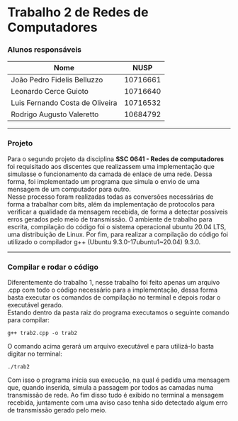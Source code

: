 # Trabalho 2 de Redes de Computadores

### **Alunos responsáveis**

| Nome                            | NUSP     |
| ------------------------------- | -------- |
| João Pedro Fidelis Belluzzo     | 10716661 |
| Leonardo Cerce Guioto           | 10716640 |
| Luis Fernando Costa de Oliveira | 10716532 |
| Rodrigo Augusto Valeretto       | 10684792 |

---

### Projeto

Para o segundo projeto da disciplina **SSC 0641 - Redes de computadores** foi requisitado
aos discentes que realizassem uma implementação que simulasse o funcionamento da camada de enlace
de uma rede. Dessa forma, foi implementado um programa que simula o envio de uma mensagem de um computador
para outro.<br>
Nesse processo foram realizadas todas as conversões necessárias de forma a trabalhar com bits, além da
implementação de protocolos para verificar a qualidade da mensagem recebida, de forma a detectar possíveis
erros gerados pelo meio de transmissão.
O ambiente de trabalho para escrita, compilação do código foi o sistema operacional ubuntu 20.04 LTS,
uma distribuição de Linux. Por fim, para realizar a compilação do código foi utilizado o compilador
g++ (Ubuntu 9.3.0-17ubuntu1~20.04) 9.3.0.

---

### Compilar e rodar o código

Diferentemente do trabalho 1, nesse trabalho foi feito apenas um arquivo .cpp com todo o código necessário
para a implementação, dessa forma basta executar os comandos de compilação no terminal e depois rodar
o executável gerado.<br>
Estando dentro da pasta raiz do programa executamos o seguinte comando para compilar:

```
g++ trab2.cpp -o trab2
```

O comando acima gerará um arquivo executável e para utilizá-lo basta digitar no terminal:

```
./trab2
```

Com isso o programa inicia sua execução, na qual é pedida uma mensagem que, quando inserida, simula a passagem
por todos as camadas numa transmissão de rede. Ao fim disso tudo é exibido no terminal a mensagem recebida,
juntamente com uma aviso caso tenha sido detectado algum erro de transmissão gerado pelo meio.
